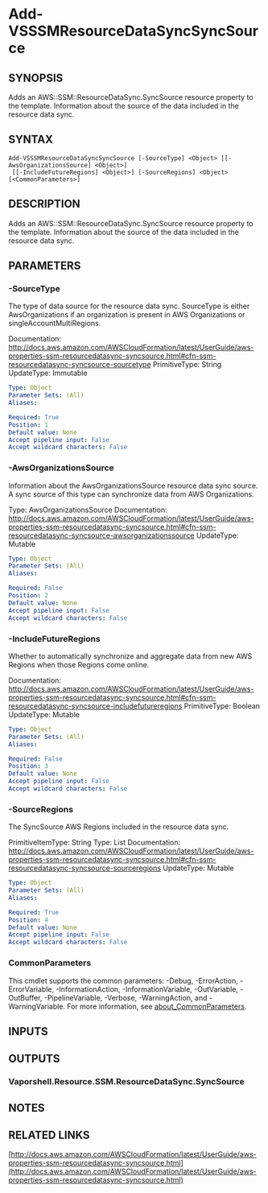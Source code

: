 # Add-VSSSMResourceDataSyncSyncSource

## SYNOPSIS
Adds an AWS::SSM::ResourceDataSync.SyncSource resource property to the template.
Information about the source of the data included in the resource data sync.

## SYNTAX

```
Add-VSSSMResourceDataSyncSyncSource [-SourceType] <Object> [[-AwsOrganizationsSource] <Object>]
 [[-IncludeFutureRegions] <Object>] [-SourceRegions] <Object> [<CommonParameters>]
```

## DESCRIPTION
Adds an AWS::SSM::ResourceDataSync.SyncSource resource property to the template.
Information about the source of the data included in the resource data sync.

## PARAMETERS

### -SourceType
The type of data source for the resource data sync.
SourceType is either AwsOrganizations if an organization is present in AWS Organizations or singleAccountMultiRegions.

Documentation: http://docs.aws.amazon.com/AWSCloudFormation/latest/UserGuide/aws-properties-ssm-resourcedatasync-syncsource.html#cfn-ssm-resourcedatasync-syncsource-sourcetype
PrimitiveType: String
UpdateType: Immutable

```yaml
Type: Object
Parameter Sets: (All)
Aliases:

Required: True
Position: 1
Default value: None
Accept pipeline input: False
Accept wildcard characters: False
```

### -AwsOrganizationsSource
Information about the AwsOrganizationsSource resource data sync source.
A sync source of this type can synchronize data from AWS Organizations.

Type: AwsOrganizationsSource
Documentation: http://docs.aws.amazon.com/AWSCloudFormation/latest/UserGuide/aws-properties-ssm-resourcedatasync-syncsource.html#cfn-ssm-resourcedatasync-syncsource-awsorganizationssource
UpdateType: Mutable

```yaml
Type: Object
Parameter Sets: (All)
Aliases:

Required: False
Position: 2
Default value: None
Accept pipeline input: False
Accept wildcard characters: False
```

### -IncludeFutureRegions
Whether to automatically synchronize and aggregate data from new AWS Regions when those Regions come online.

Documentation: http://docs.aws.amazon.com/AWSCloudFormation/latest/UserGuide/aws-properties-ssm-resourcedatasync-syncsource.html#cfn-ssm-resourcedatasync-syncsource-includefutureregions
PrimitiveType: Boolean
UpdateType: Mutable

```yaml
Type: Object
Parameter Sets: (All)
Aliases:

Required: False
Position: 3
Default value: None
Accept pipeline input: False
Accept wildcard characters: False
```

### -SourceRegions
The SyncSource AWS Regions included in the resource data sync.

PrimitiveItemType: String
Type: List
Documentation: http://docs.aws.amazon.com/AWSCloudFormation/latest/UserGuide/aws-properties-ssm-resourcedatasync-syncsource.html#cfn-ssm-resourcedatasync-syncsource-sourceregions
UpdateType: Mutable

```yaml
Type: Object
Parameter Sets: (All)
Aliases:

Required: True
Position: 4
Default value: None
Accept pipeline input: False
Accept wildcard characters: False
```

### CommonParameters
This cmdlet supports the common parameters: -Debug, -ErrorAction, -ErrorVariable, -InformationAction, -InformationVariable, -OutVariable, -OutBuffer, -PipelineVariable, -Verbose, -WarningAction, and -WarningVariable. For more information, see [about_CommonParameters](http://go.microsoft.com/fwlink/?LinkID=113216).

## INPUTS

## OUTPUTS

### Vaporshell.Resource.SSM.ResourceDataSync.SyncSource
## NOTES

## RELATED LINKS

[http://docs.aws.amazon.com/AWSCloudFormation/latest/UserGuide/aws-properties-ssm-resourcedatasync-syncsource.html](http://docs.aws.amazon.com/AWSCloudFormation/latest/UserGuide/aws-properties-ssm-resourcedatasync-syncsource.html)

